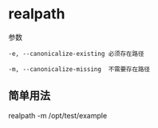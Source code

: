 # realpath
参数
```
-e, --canonicalize-existing 必须存在路径

-m, --canonicalize-missing  不需要存在路径
```

## 简单用法

realpath -m /opt/test/example

